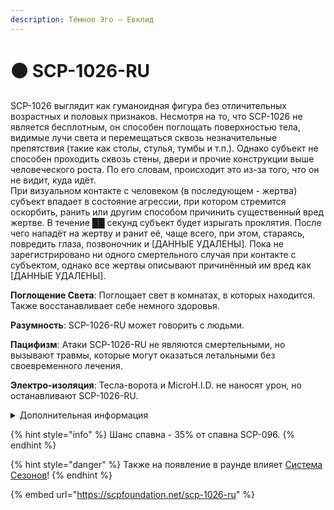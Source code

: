 ```yaml
---
description: Тёмное Эго – Евклид
---
```


# ⚫ SCP-1026-RU

SCP-1026 выглядит как гуманоидная фигура без отличительных возрастных и половых признаков. Несмотря на то, что SCP-1026 не является бесплотным, он способен поглощать поверхностью тела, видимые лучи света и перемещаться сквозь незначительные препятствия (такие как столы, стулья, тумбы и т.п.). Однако субъект не способен проходить сквозь стены, двери и прочие конструкции выше человеческого роста. По его словам, происходит это из-за того, что он не видит, куда идёт.\
При визуальном контакте с человеком (в последующем - жертва) субъект впадает в состояние агрессии, при котором стремится оскорбить, ранить или другим способом причинить существенный вред жертве. В течение ██ секунд субъект будет изрыгать проклятия. После чего нападёт на жертву и ранит её, чаще всего, при этом, стараясь, повредить глаза, позвоночник и \[ДАННЫЕ УДАЛЕНЫ]. Пока не зарегистрировано ни одного смертельного случая при контакте с субъектом, однако все жертвы описывают причинённый им вред как \[ДАННЫЕ УДАЛЕНЫ].

**Поглощение Света**: Поглощает свет в комнатах, в которых находится. Также восстанавливает себе немного здоровья.

**Разумность**: SCP-1026-RU может говорить с людьми.

**Пацифизм**: Атаки SCP-1026-RU не являются смертельными, но вызывают травмы, которые могут оказаться летальными без своевременного лечения.

**Электро-изоляция**: Тесла-ворота и MicroH.I.D. не наносят урон, но останавливают SCP-1026-RU.

<details>

<summary>Дополнительная информация</summary>

* **Класс**: SCP-096
* **Роль в команде**: Саппорт

</details>

{% hint style="info" %}
Шанс спавна - 35% от спавна SCP-096.
{% endhint %}

{% hint style="danger" %}
Также на появление в раунде влияет [Система Сезонов](../../server-systems/seasons-system.md)!
{% endhint %}

{% embed url="https://scpfoundation.net/scp-1026-ru" %}
